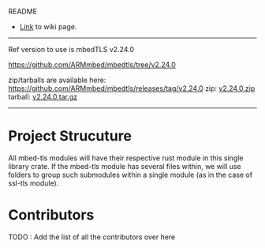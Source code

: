 README

* [Link](https://github.com/TPCSS-mbedTLS-Project-2020-22/source/wiki) to wiki page.

---
   Ref version to use is mbedTLS v2.24.0
   
   https://github.com/ARMmbed/mbedtls/tree/v2.24.0
   
   zip/tarballs are available here: https://github.com/ARMmbed/mbedtls/releases/tag/v2.24.0
   zip: [v2.24.0.zip](https://github.com/ARMmbed/mbedtls/archive/v2.24.0.zip)
   tarball: [v2.24.0.tar.gz](https://github.com/ARMmbed/mbedtls/archive/v2.24.0.tar.gz)
   
---

# Project Strucuture
All mbed-tls modules will have their respective rust module in this single library crate. If the mbed-tls module has several files within, we will use folders to group such submodules within a single module (as in the case of ssl-tls module).

# Contributors

TODO : Add the list of all the contributors over here
